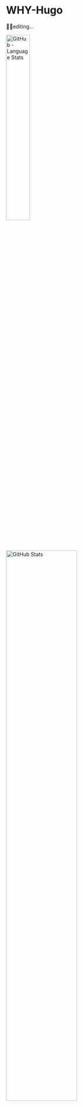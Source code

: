 # WHY-Hugo

😶‍🌫️editing...

<p>
    <img width="36%" src="https://github-readme-stats.vercel.app/api/top-langs/?username=WHY-Hugo&bg_color=90,DAFFEF,FCFFFD" alt="GitHub - Language Stats">
    &nbsp;&nbsp;
    <img width="62%" src="https://github-readme-stats.vercel.app/api?username=WHY-Hugo&count_private=true&show_icons=true&bg_color=90,DAFFEF,FCFFFD" alt="GitHub Stats">
</p>